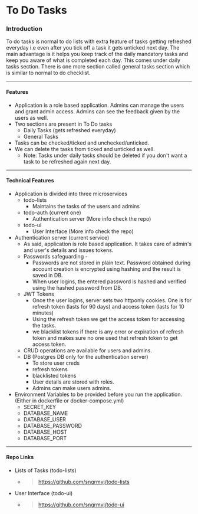 
# To Do Tasks

### Introduction
To do tasks is normal to do lists with extra feature of tasks getting refreshed everyday i.e even after you tick off a task it gets unticked next day. The main advantage is it helps you keep track of the daily mandatory tasks and keep you aware of what is completed each day. This comes under daily tasks section. There is one more section called general tasks section which is similar to normal to do checklist.

---

#### Features
- Application is a role based application. Admins can manage the users and grant admin access. Admins can see the feedback given by the users as well.
- Two sections are present in To Do tasks
    - Daily Tasks (gets refreshed everyday)
    - General Tasks
- Tasks can be checked/ticked and unchecked/unticked.
- We can delete the tasks from ticked and unticked as well.
    - Note: Tasks under daily tasks should be deleted if you don't want a task to be refreshed again next day.

---

#### Technical Features
- Application is divided into three microservices
    - todo-lists 
        - Maintains the tasks of the users and admins
    - todo-auth (current one)
        - Authentication server (More info check the repo)
    - todo-ui
        - User Interface (More info check the repo)
- Authentication server (current service)
    - As said, application is role based application. It takes care of admin's and user's details and issues tokens.
    - Passwords safeguarding - 
        - Passwords are not stored in plain text. Password obtained during account creation is encrypted using hashing and the result is saved in DB.
        - When user logins, the entered password is hashed and verified using the hashed password from DB.
    - JWT Tokens 
        - Once the user logins, server sets two httponly cookies. One is for refresh token (lasts for 90 days) and access token (lasts for 10 minutes)
        - Using the refresh token we get the access token for accessing the tasks.
        - we blacklist tokens if there is any error or expiration of refresh token and makes sure no one used that refresh token to get access token.
    - CRUD operations are available for users and admins.
    - DB (Postgres DB only for the authentication server)
        - To store user creds
        - refresh tokens
        - blacklisted tokens
        - User details are stored with roles. 
        - Admins can make users admins.
- Environment Variables to be provided before you run the application. (Either in dockerfile or docker-compose.yml)
    - SECRET_KEY
    - DATABASE_NAME
    - DATABASE_USER
    - DATABASE_PASSWORD
    - DATABASE_HOST
    - DATABASE_PORT


---

#### Repo Links
- Lists of Tasks (todo-lists)
    - > https://github.com/sngrmvj/todo-lists
- User Interface (todo-ui)
    - > https://github.com/sngrmvj/todo-ui


